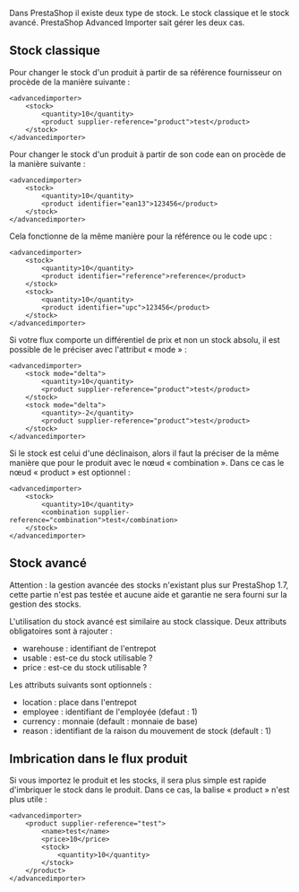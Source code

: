 Dans PrestaShop il existe deux type de stock. Le stock classique et le stock avancé. PrestaShop Advanced Importer sait gérer les deux cas.

## Stock classique

Pour changer le stock d'un produit à partir de sa référence fournisseur on procède de la manière suivante :
```
<advancedimporter>
    <stock>
        <quantity>10</quantity>
        <product supplier-reference="product">test</product>
    </stock>
</advancedimporter>
```

Pour changer le stock d'un produit à partir de son code ean on procède de la manière suivante :
```
<advancedimporter>
    <stock>
        <quantity>10</quantity>
        <product identifier="ean13">123456</product>
    </stock>
</advancedimporter>
```

Cela fonctionne de la même manière pour la référence ou le code upc :
```
<advancedimporter>
    <stock>
        <quantity>10</quantity>
        <product identifier="reference">reference</product>
    </stock>
    <stock>
        <quantity>10</quantity>
        <product identifier="upc">123456</product>
    </stock>
</advancedimporter>
```

Si votre flux comporte un différentiel de prix et non un stock absolu, il est possible de le préciser avec l'attribut « mode » :
```
<advancedimporter>
    <stock mode="delta">
        <quantity>10</quantity>
        <product supplier-reference="product">test</product>
    </stock>
    <stock mode="delta">
        <quantity>-2</quantity>
        <product supplier-reference="product">test</product>
    </stock>
</advancedimporter>
```

Si le stock est celui d'une déclinaison, alors il faut la préciser de la même manière que pour le produit avec le nœud « combination ». Dans ce cas le nœud « product » est optionnel :
```
<advancedimporter>
    <stock>
        <quantity>10</quantity>
        <combination supplier-reference="combination">test</combination>
    </stock>
</advancedimporter>
```
## Stock avancé

Attention : la gestion avancée des stocks n'existant plus sur PrestaShop 1.7, cette partie n'est pas testée et aucune aide et garantie ne sera fourni sur la gestion des stocks.

L'utilisation du stock avancé est similaire au stock classique. Deux attributs obligatoires sont à rajouter :
 - warehouse : identifiant de l'entrepot
 - usable : est-ce du stock utilisable ?
 - price : est-ce du stock utilisable ?

Les attributs suivants sont optionnels :
 - location : place dans l'entrepot
 - employee : identifiant de l'employée (defaut : 1)
 - currency : monnaie (default : monnaie de base)
 - reason : identifiant de la raison du mouvement de stock (default : 1)

## Imbrication dans le flux produit

Si vous importez le produit et les stocks, il sera plus simple est rapide d'imbriquer le stock dans le produit. Dans ce cas, la balise « product » n'est plus utile :
```
<advancedimporter>
    <product supplier-reference="test">
        <name>test</name>
        <price>10</price>
        <stock>
            <quantity>10</quantity>
        </stock>
    </product>
</advancedimporter>
```
